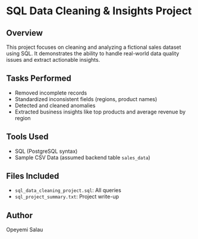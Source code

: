 
# SQL Data Cleaning & Insights Project

## Overview
This project focuses on cleaning and analyzing a fictional sales dataset using SQL. It demonstrates the ability to handle real-world data quality issues and extract actionable insights.

## Tasks Performed
- Removed incomplete records
- Standardized inconsistent fields (regions, product names)
- Detected and cleaned anomalies
- Extracted business insights like top products and average revenue by region

## Tools Used
- SQL (PostgreSQL syntax)
- Sample CSV Data (assumed backend table `sales_data`)

## Files Included
- `sql_data_cleaning_project.sql`: All queries
- `sql_project_summary.txt`: Project write-up

## Author
Opeyemi Salau
